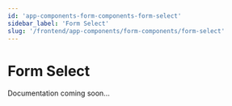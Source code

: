 ```yaml
---
id: 'app-components-form-components-form-select'
sidebar_label: 'Form Select'
slug: '/frontend/app-components/form-components/form-select'
---
```


# Form Select

Documentation coming soon...
